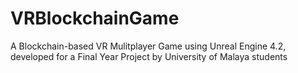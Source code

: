 # VRBlockchainGame
 A Blockchain-based VR Mulitplayer Game using Unreal Engine 4.2, developed for a Final Year Project by University of Malaya students

